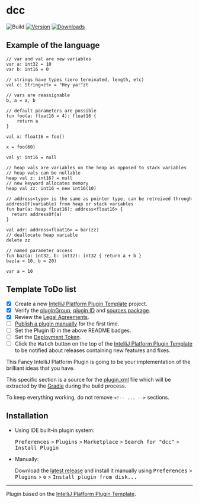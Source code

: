 # dcc

![Build](https://github.com/wulkanat/dcc/workflows/Build/badge.svg)
[![Version](https://img.shields.io/jetbrains/plugin/v/PLUGIN_ID.svg)](https://plugins.jetbrains.com/plugin/PLUGIN_ID)
[![Downloads](https://img.shields.io/jetbrains/plugin/d/PLUGIN_ID.svg)](https://plugins.jetbrains.com/plugin/PLUGIN_ID)

## Example of the language

```
// var and val are new variables
var a: int32 = 10
var b: int16 = 0

// strings have types (zero terminated, length, etc)
val c: String<zt> = "Hey ya!"zt

// vars are reassignable
b, a = a, b

// default parameters are possible
fun foo(a: float16 = 4): float16 {
    return a
}

val x: float16 = foo()

x = foo(60)

val y: int16 = null

// heap vals are variables on the heap as opposed to stack variables
// heap vals can be nullable
heap val z: int16? = null
// new keyword allocates memory
heap val zz: int16 = new int16(10)

// address<type> is the same as pointer type, can be retreived through addressOf(variable) from heap or stack variables
fun bar(a: heap float16): address<float16> {
  return addressOf(a)
}

val adr: address<float16> = bar(zz)
// deallocate heap variable
delete zz

// named parameter access
fun baz(a: int32, b: int32): int32 { return a + b }
baz(a = 10, b = 20)

var a = 10

```

## Template ToDo list
- [x] Create a new [IntelliJ Platform Plugin Template][template] project.
- [x] Verify the [pluginGroup](/gradle.properties), [plugin ID](/src/main/resources/META-INF/plugin.xml) and [sources package](/src/main/kotlin).
- [x] Review the [Legal Agreements](https://plugins.jetbrains.com/docs/marketplace/legal-agreements.html).
- [ ] [Publish a plugin manually](https://www.jetbrains.org/intellij/sdk/docs/basics/getting_started/publishing_plugin.html) for the first time.
- [ ] Set the Plugin ID in the above README badges.
- [ ] Set the [Deployment Token](https://plugins.jetbrains.com/docs/marketplace/plugin-upload.html).
- [ ] Click the <kbd>Watch</kbd> button on the top of the [IntelliJ Platform Plugin Template][template] to be notified about releases containing new features and fixes.

<!-- Plugin description -->
This Fancy IntelliJ Platform Plugin is going to be your implementation of the brilliant ideas that you have.

This specific section is a source for the [plugin.xml](/src/main/resources/META-INF/plugin.xml) file which will be extracted by the [Gradle](/build.gradle.kts) during the build process.

To keep everything working, do not remove `<!-- ... -->` sections. 
<!-- Plugin description end -->

## Installation

- Using IDE built-in plugin system:
  
  <kbd>Preferences</kbd> > <kbd>Plugins</kbd> > <kbd>Marketplace</kbd> > <kbd>Search for "dcc"</kbd> >
  <kbd>Install Plugin</kbd>
  
- Manually:

  Download the [latest release](https://github.com/wulkanat/dcc/releases/latest) and install it manually using
  <kbd>Preferences</kbd> > <kbd>Plugins</kbd> > <kbd>⚙️</kbd> > <kbd>Install plugin from disk...</kbd>


---
Plugin based on the [IntelliJ Platform Plugin Template][template].

[template]: https://github.com/JetBrains/intellij-platform-plugin-template
